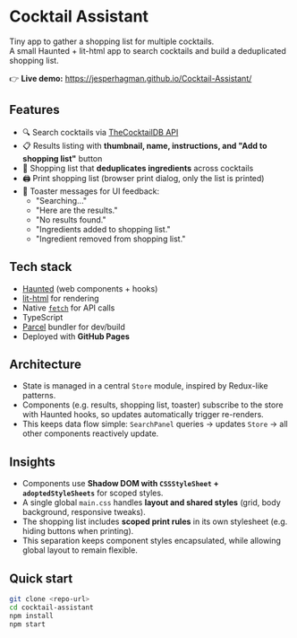 # Cocktail Assistant

Tiny app to gather a shopping list for multiple cocktails.  
A small Haunted + lit-html app to search cocktails and build a deduplicated shopping list.

👉 **Live demo:** https://jesperhagman.github.io/Cocktail-Assistant/

## Features

- 🔍 Search cocktails via [TheCocktailDB API](https://www.thecocktaildb.com/)
- 📋 Results listing with **thumbnail, name, instructions, and "Add to shopping list"** button
- 🛒 Shopping list that **deduplicates ingredients** across cocktails
- 🖨️ Print shopping list (browser print dialog, only the list is printed)
- 🍞 Toaster messages for UI feedback:
  - "Searching..."
  - "Here are the results."
  - "No results found."
  - "Ingredients added to shopping list."
  - "Ingredient removed from shopping list."

## Tech stack

- [Haunted](https://github.com/matthewp/haunted) (web components + hooks)
- [lit-html](https://lit.dev/) for rendering
- Native [`fetch`](https://developer.mozilla.org/en-US/docs/Web/API/Fetch_API) for API calls
- TypeScript
- [Parcel](https://parceljs.org/) bundler for dev/build
- Deployed with **GitHub Pages**

## Architecture

- State is managed in a central `Store` module, inspired by Redux-like patterns.
- Components (e.g. results, shopping list, toaster) subscribe to the store with Haunted hooks, so updates automatically trigger re-renders.
- This keeps data flow simple: `SearchPanel` queries → updates `Store` → all other components reactively update.

## Insights

- Components use **Shadow DOM with `CSSStyleSheet` + `adoptedStyleSheets`** for scoped styles.
- A single global `main.css` handles **layout and shared styles** (grid, body background, responsive tweaks).
- The shopping list includes **scoped print rules** in its own stylesheet (e.g. hiding buttons when printing).
- This separation keeps component styles encapsulated, while allowing global layout to remain flexible.

## Quick start

```bash
git clone <repo-url>
cd cocktail-assistant
npm install
npm start
```